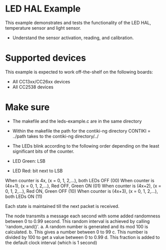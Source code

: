 # LED HAL Example
This example demonstrates and tests the functionality of the LED HAL, temperature sensor and light sensor.


* Understand the sensor activation, reading, and calibration.


# Supported devices
This example is expected to work off-the-shelf on the following boards:

* All CC13xx/CC26xx devices
* All CC2538 devices

# Make sure
* The makefile and the leds-example.c are in the same directory
* Within the makefile the path for the contiki-ng directory CONTIKI = ../path takes to the contiki-ng directory/../


* The LEDs blink according to the following order depending on the least significant bits of the counter.

* LED Green: LSB
* LED Red: bit next to LSB

When counter is  4x, 	(x = 0, 1, 2,...), both LEDs OFF 			(00)
When counter is (4x+1), (x = 0, 1, 2,...), Red  OFF, Green ON		(01)
When counter is (4x+2), (x = 0, 1, 2,...), Red ON, Green OFF		(10)
When counter is (4x+3), (x = 0, 1, 2,...), both LEDs ON				(11)

Each state is maintained till the next packet is received.

The node transmits a message each second with some added randomness between 0 to 0.99 second.
This random interval is achieved by calling 'random_rand()'.
	a. A random number is generated and its mod 100 is calculated. 
	b. This gives a number between 0 to 99
	c. This number is divided by 100 to get a value between 0 to 0.99
	d. This fraction is added to the default clock interval (which is 1 second)
	
	

